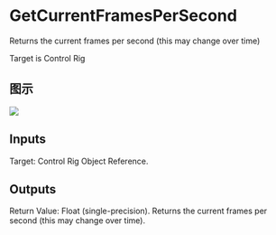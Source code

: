 # GetCurrentFramesPerSecond

Returns the current frames per second (this may change over time)

Target is Control Rig

## 图示

![]($-20221218-18313448.png)

## Inputs

Target: Control Rig Object Reference.  

## Outputs

Return Value: Float (single-precision). Returns the current frames per second (this may change over time).

